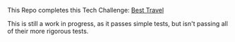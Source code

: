 This Repo completes this Tech Challenge: [Best Travel](https://www.codewars.com/kata/55e7280b40e1c4a06d0000aa/javascript)

This is still a work in progress, as it passes simple tests, but isn't passing all of their more rigorous tests.
